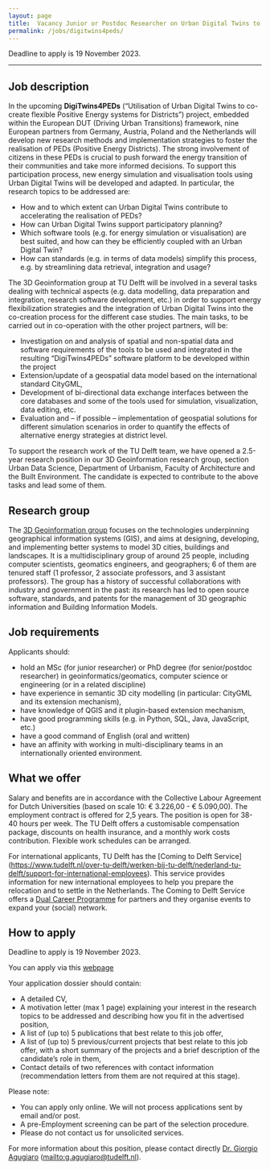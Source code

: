 ```yaml
---
layout: page
title:  Vacancy Junior or Postdoc Researcher on Urban Digital Twins to support co-creation of Positive Energy Districts
permalink: /jobs/digitwins4peds/
---
```

<div class="alert alert-info" role="alert">
Deadline to apply is 19 November 2023.
</div>

<!--
<div class="alert alert-danger" role="alert">As of 19 November, 2023 the application deadline has passed, it is not possible to apply anymore. We thank all the applicants for their interest.</div>

<div class="row">
	<div class="col-sm-12 col-xs-12"><img class="img-responsive" src="{{ "xxxx.jpg" }}"></div>
</div>
-->

- - - 

## Job description
In the upcoming **DigiTwins4PEDs** (“Utilisation of Urban Digital Twins to co-create flexible Positive Energy systems for Districts”) project, embedded within the European DUT (Driving Urban Transitions) framework, nine European partners from Germany, Austria, Poland and the Netherlands will develop new research methods and implementation strategies to foster the realisation of PEDs (Positive Energy Districts). The strong involvement of citizens in these PEDs is crucial to push forward the energy transition of their communities and take more informed decisions. To support this participation process, new energy simulation and visualisation tools using Urban Digital Twins will be developed and adapted. In particular, the research topics to be addressed are:

- How and to which extent can Urban Digital Twins contribute to accelerating the realisation of PEDs?
- How can Urban Digital Twins support participatory planning?
- Which software tools (e.g. for energy simulation or visualisation) are best suited, and how can they be efficiently coupled with an Urban Digital Twin?
- How can standards (e.g. in terms of data models) simplify this process, e.g. by streamlining data retrieval, integration and usage?

The 3D Geoinformation group at TU Delft will be involved in a several tasks dealing with technical aspects (e.g. data modelling, data preparation and integration, research software development, etc.) in order to support energy flexibilization strategies and the integration of Urban Digital Twins into the co-creation process for the different case studies.
The main tasks, to be carried out in co-operation with the other project partners, will be:

- Investigation on and analysis of spatial and non-spatial data and software requirements of the tools to be used and integrated in the resulting “DigiTwins4PEDs” software platform to be developed within the project
- Extension/update of a geospatial data model based on the international standard CityGML,
- Development of bi-directional data exchange interfaces between the core databases and some of the tools used for simulation, visualization, data editing, etc.
- Evaluation and – if possible – implementation of geospatial solutions for different simulation scenarios in order to quantify the effects of alternative energy strategies at district level.

To support the research work of the TU Delft team, we have opened a 2.5-year research position in our 3D Geoinformation research group, section Urban Data Science, Department of Urbanism, Faculty of Architecture and the Built Environment. The candidate is expected to contribute to the above tasks and lead some of them.


## Research group
The [3D Geoinformation group](https://3d.bk.tudelft.nl/) focuses on the technologies underpinning geographical information systems (GIS), and aims at designing, developing, and implementing better systems to model 3D cities, buildings and landscapes. It is a multidisciplinary group of around 25 people, including computer scientists, geomatics engineers, and geographers; 6 of them are tenured staff (1 professor, 2 associate professors, and 3 assistant professors). The group has a history of successful collaborations with industry and government in the past: its research has led to open source software, standards, and patents for the management of 3D geographic information and Building Information Models.

## Job requirements
<!-- 600 char --> 
Applicants should:
- hold an MSc (for junior researcher) or PhD degree (for senior/postdoc researcher) in geoinformatics/geomatics, computer science or engineering (or in a related discipline)
- have experience in semantic 3D city modelling (in particular: CityGML and its extension mechanism),
- have knowledge of QGIS and it plugin-based extension mechanism,
- have good programming skills (e.g. in Python, SQL, Java, JavaScript, etc.)
- have a good command of English (oral and written)
- have an affinity with working in multi-disciplinary teams in an internationally oriented environment.


## What we offer
Salary and benefits are in accordance with the Collective Labour Agreement for Dutch Universities (based on scale 10: € 3.226,00 - € 5.090,00). The employment contract is offered for 2,5 years. The position is open for 38-40 hours per week. The TU Delft offers a customisable compensation package, discounts on health insurance, and a monthly work costs contribution. Flexible work schedules can be arranged.

For international applicants, TU Delft has the [Coming to Delft Service] (https://www.tudelft.nl/over-tu-delft/werken-bij-tu-delft/nederland-tu-delft/support-for-international-employees). This service provides information for new international employees to help you prepare the relocation and to settle in the Netherlands. The Coming to Delft Service offers a [Dual Career Programme](https://www.tudelft.nl/en/about-tu-delft/working-at-tu-delft/coming-to-the-netherlands-tu-delft/support-for-international-employees/at-tu-delft/dual-career-programme) for partners and they organise events to expand your (social) network.

## How to apply

<div class="alert alert-info" role="alert">
Deadline to apply is 19 November 2023.
</div>

You can apply via this [webpage](https://www.tudelft.nl/over-tu-delft/werken-bij-tu-delft/vacatures/details?jobId=14541&jobTitle=Junior%20or%20Postdoc%20Researcher%20on%20Urban%20Digital%20Twins%20to%20support%20co-creation%20of%20Positive%20Energy%20Districts)

Your application dossier should contain:

- A detailed CV,
- A motivation letter (max 1 page) explaining your interest in the research topics to be addressed and describing how you fit in the advertised position,
- A list of (up to) 5 publications that best relate to this job offer,
- A list of (up to) 5 previous/current projects that best relate to this job offer, with a short summary of the projects and a brief description of the candidate’s role in them,
- Contact details of two references with contact information (recommendation letters from them are not required at this stage).

Please note:
- You can apply only online. We will not process applications sent by email and/or post.
- A pre-Employment screening can be part of the selection procedure.
- Please do not contact us for unsolicited services.

For more information about this position, please contact directly [Dr. Giorgio Agugiaro](https://3d.bk.tudelft.nl/gagugiaro/) (<mailto:g.agugiaro@tudelft.nl>).
